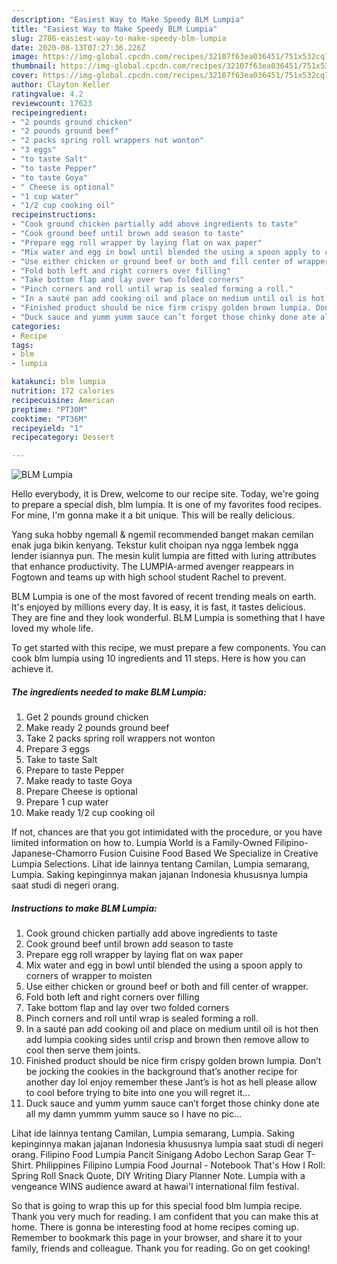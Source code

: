 ```yaml
---
description: "Easiest Way to Make Speedy BLM Lumpia"
title: "Easiest Way to Make Speedy BLM Lumpia"
slug: 2786-easiest-way-to-make-speedy-blm-lumpia
date: 2020-08-13T07:27:36.226Z
image: https://img-global.cpcdn.com/recipes/32107f63ea036451/751x532cq70/blm-lumpia-recipe-main-photo.jpg
thumbnail: https://img-global.cpcdn.com/recipes/32107f63ea036451/751x532cq70/blm-lumpia-recipe-main-photo.jpg
cover: https://img-global.cpcdn.com/recipes/32107f63ea036451/751x532cq70/blm-lumpia-recipe-main-photo.jpg
author: Clayton Keller
ratingvalue: 4.2
reviewcount: 17623
recipeingredient:
- "2 pounds ground chicken"
- "2 pounds ground beef"
- "2 packs spring roll wrappers not wonton"
- "3 eggs"
- "to taste Salt"
- "to taste Pepper"
- "to taste Goya"
- " Cheese is optional"
- "1 cup water"
- "1/2 cup cooking oil"
recipeinstructions:
- "Cook ground chicken partially add above ingredients to taste"
- "Cook ground beef until brown add season to taste"
- "Prepare egg roll wrapper by laying flat on wax paper"
- "Mix water and egg in bowl until blended the using a spoon apply to corners of wrapper to moisten"
- "Use either chicken or ground beef or both and fill center of wrapper."
- "Fold both left and right corners over filling"
- "Take bottom flap and lay over two folded corners"
- "Pinch corners and roll until wrap is sealed forming a roll."
- "In a sauté pan add cooking oil and place on medium until oil is hot then add lumpia cooking sides until crisp and brown then remove allow to cool then serve them joints."
- "Finished product should be nice firm crispy golden brown lumpia. Don’t be jocking the cookies in the background that’s another recipe for another day lol enjoy remember these Jant’s is hot as hell please allow to cool before trying to bite into one you will regret it..."
- "Duck sauce and yumm yumm sauce can’t forget those chinky done ate all my damn yummm yumm sauce so I have no pic..."
categories:
- Recipe
tags:
- blm
- lumpia

katakunci: blm lumpia 
nutrition: 172 calories
recipecuisine: American
preptime: "PT30M"
cooktime: "PT36M"
recipeyield: "1"
recipecategory: Dessert

---
```



![BLM Lumpia](https://img-global.cpcdn.com/recipes/32107f63ea036451/751x532cq70/blm-lumpia-recipe-main-photo.jpg)

Hello everybody, it is Drew, welcome to our recipe site. Today, we're going to prepare a special dish, blm lumpia. It is one of my favorites food recipes. For mine, I'm gonna make it a bit unique. This will be really delicious.

Yang suka hobby ngemall &amp; ngemil recommended banget makan cemilan enak juga bikin kenyang. Tekstur kulit choipan nya ngga lembek ngga lender isiannya pun. The mesin kulit lumpia are fitted with luring attributes that enhance productivity. The LUMPIA-armed avenger reappears in Fogtown and teams up with high school student Rachel to prevent.

BLM Lumpia is one of the most favored of recent trending meals on earth. It's enjoyed by millions every day. It is easy, it is fast, it tastes delicious. They are fine and they look wonderful. BLM Lumpia is something that I have loved my whole life.


To get started with this recipe, we must prepare a few components. You can cook blm lumpia using 10 ingredients and 11 steps. Here is how you can achieve it.

<!--inarticleads1-->

##### The ingredients needed to make BLM Lumpia:

1. Get 2 pounds ground chicken
1. Make ready 2 pounds ground beef
1. Take 2 packs spring roll wrappers not wonton
1. Prepare 3 eggs
1. Take to taste Salt
1. Prepare to taste Pepper
1. Make ready to taste Goya
1. Prepare  Cheese is optional
1. Prepare 1 cup water
1. Make ready 1/2 cup cooking oil


If not, chances are that you got intimidated with the procedure, or you have limited information on how to. Lumpia World is a Family-Owned Filipino-Japanese-Chamorro Fusion Cuisine Food Based We Specialize in Creative Lumpia Selections. Lihat ide lainnya tentang Camilan, Lumpia semarang, Lumpia. Saking kepinginnya makan jajanan Indonesia khususnya lumpia saat studi di negeri orang. 

<!--inarticleads2-->

##### Instructions to make BLM Lumpia:

1. Cook ground chicken partially add above ingredients to taste
1. Cook ground beef until brown add season to taste
1. Prepare egg roll wrapper by laying flat on wax paper
1. Mix water and egg in bowl until blended the using a spoon apply to corners of wrapper to moisten
1. Use either chicken or ground beef or both and fill center of wrapper.
1. Fold both left and right corners over filling
1. Take bottom flap and lay over two folded corners
1. Pinch corners and roll until wrap is sealed forming a roll.
1. In a sauté pan add cooking oil and place on medium until oil is hot then add lumpia cooking sides until crisp and brown then remove allow to cool then serve them joints.
1. Finished product should be nice firm crispy golden brown lumpia. Don’t be jocking the cookies in the background that’s another recipe for another day lol enjoy remember these Jant’s is hot as hell please allow to cool before trying to bite into one you will regret it...
1. Duck sauce and yumm yumm sauce can’t forget those chinky done ate all my damn yummm yumm sauce so I have no pic...


Lihat ide lainnya tentang Camilan, Lumpia semarang, Lumpia. Saking kepinginnya makan jajanan Indonesia khususnya lumpia saat studi di negeri orang. Filipino Food Lumpia Pancit Sinigang Adobo Lechon Sarap Gear T-Shirt. Philippines Filipino Lumpia Food Journal - Notebook That&#39;s How I Roll: Spring Roll Snack Quote, DIY Writing Diary Planner Note. Lumpia with a vengeance WINS audience award at hawai&#39;I international film festival. 

So that is going to wrap this up for this special food blm lumpia recipe. Thank you very much for reading. I am confident that you can make this at home. There is gonna be interesting food at home recipes coming up. Remember to bookmark this page in your browser, and share it to your family, friends and colleague. Thank you for reading. Go on get cooking!
